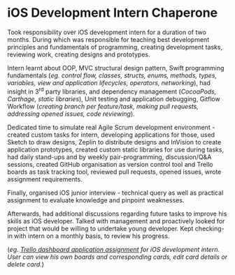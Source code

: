 # iOS Development Intern Chaperone

Took responsibility over iOS development intern for a duration of two months. During which was responsible for teaching best development principles and fundamentals of programming, creating development tasks, reviewing work, creating designs and prototypes.

Intern learnt about OOP, MVC structural design pattern, Swift programming fundamentals (_eg. control flow, classes, structs, enums, methods, types, variables, view and application lifecycles, operators, networking_), had insight in 3<sup>rd</sup> party libraries, and dependency management (_CocoaPods, Carthage, static libraries_), Unit testing and application debugging, Gitflow Workflow (_creating branch per feature/task, making pull requests, addressing opened issues, code reviewing_).

Dedicated time to simulate real Agile Scrum development environment - created custom tasks for intern, developing applications for those, used Sketch to draw designs, Zeplin to distribute designs and InVision to create application prototypes, created custom static libraries for use during tasks, had daily stand-ups and by weekly pair-programming, discussion/Q&A sessions, created GitHub organisation as version control tool and Trello boards as task tracking tool, reviewed pull requests, opened issues, wrote assignment requirements.

Finally, organised iOS junior interview - technical query as well as practical assignment to evaluate knowledge and pinpoint weaknesses.

Afterwards, had additional discussions regarding future tasks to improve his skills as iOS developer. Talked with management and proactively looked for project that would be willing to undertake young developer. Kept checking-in with intern on a monthly basis, to review his progress.

(_eg. [Trello dashboard application assignment](https://github.com/esesmuedgars/Trello) for iOS development intern. User can view his own boards and corresponding cards, edit card details or delete card._)
